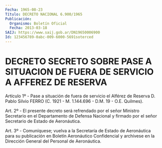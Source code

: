```yaml
---
Fecha: 1965-08-23
Título: DECRETO NACIONAL 6.900/1965
Publicación:
  Organismo: Boletín Oficial
  Fecha: 2013-03-18
SAIJ: https://www.saij.gob.ar/DN19650006900
Id: 123456789-0abc-009-6000-5691soterced
---
```

# DECRETO SECRETO SOBRE PASE A SITUACION DE FUERA DE SERVICIO A AFFEREZ DE RESERVA

<a id="1"></a>
Artículo 1º - Pase a situación de fuera de servicio el Alférez de Reserva D. Pablo Silvio FERRO (C. 1921 - M. 1.144.696 - D.M. 19 - O.E. Quilmes).

<a id="2"></a>
Art. 2º - El presente decreto será refrendado por el señor Ministro Secretario en el Departamento de Defensa Nacional y firmado por el señor Secretario de Estado de Aeronáutica.

<a id="3"></a>
Art. 3º - Comuníquese; vuelva a la Secretaría de Estado de Aeronáutica para su publicación en Boletín Aeronáutico Confidencial y archívese en la Dirección General del Personal de Aeronáutica.
